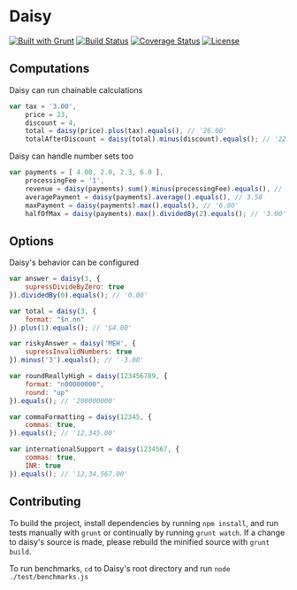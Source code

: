 # Daisy

[![Built with Grunt](http://cdn.gruntjs.com/builtwith.png)](http://gruntjs.com/) [![Build Status](http://travis-ci.org/arecker/Daisy.svg?branch=master)](http://travis-ci.org/arecker/Daisy) [![Coverage Status](http://coveralls.io/repos/arecker/Daisy/badge.svg?branch=master)](https://coveralls.io/r/arecker/Daisy?branch=master) [![License](http://img.shields.io/:license-mit-blue.svg)](https://github.com/arecker/Daisy/blob/master/LICENSE)

## Computations

Daisy can run chainable calculations

```javascript
var tax = '3.00',
	price = 23,
	discount = 4,
	total = daisy(price).plus(tax).equals(), // '26.00'
	totalAfterDiscount = daisy(total).minus(discount).equals(); // '22.00'
```

Daisy can handle number sets too

```javascript
var payments = [ 4.00, 2.0, 2.3, 6.0 ],
	processingFee = '1',
	revenue = daisy(payments).sum().minus(processingFee).equals(), // '13.30'
	averagePayment = daisy(payments).average().equals(), // 3.58
	maxPayment = daisy(payments).max().equals(), // '6.00'
	halfOfMax = daisy(payments).max().dividedBy(2).equals(); // '3.00'
```

## Options

Daisy's behavior can be configured

```javascript
var answer = daisy(3, { 
	supressDivideByZero: true 
}).dividedBy(0).equals(); // '0.00'

var total = daisy(3, { 
	format: "$n.nn"
}).plus(1).equals(); // '$4.00'

var riskyAnswer = daisy('MEH', { 
	supressInvalidNumbers: true 
}).minus('3').equals(); // '-3.00'

var roundReallyHigh = daisy(123456789, {
	format: "n00000000",
	round: "up"
}).equals(); // '200000000'

var commaFormatting = daisy(12345, {
	commas: true,
}).equals(); // '12,345.00'

var internationalSupport = daisy(1234567, {
	commas: true,
	INR: true
}).equals(); // '12,34,567.00'
```

## Contributing

To build the project, install dependencies by running ```npm install```, and run tests manually with ```grunt``` or continually by running ```grunt watch```.  If a change to daisy's source is made, please rebuild the minified source with ```grunt build```.

To run benchmarks, ```cd``` to Daisy's root directory and run ```node ./test/benchmarks.js```
